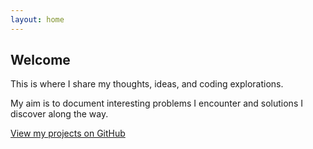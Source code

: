 ```yaml
---
layout: home
---
```


## Welcome

This is where I share my thoughts, ideas, and coding explorations. 

My aim is to document interesting problems I encounter and solutions I discover along the way.

[View my projects on GitHub](https://github.com/zak-moody)
